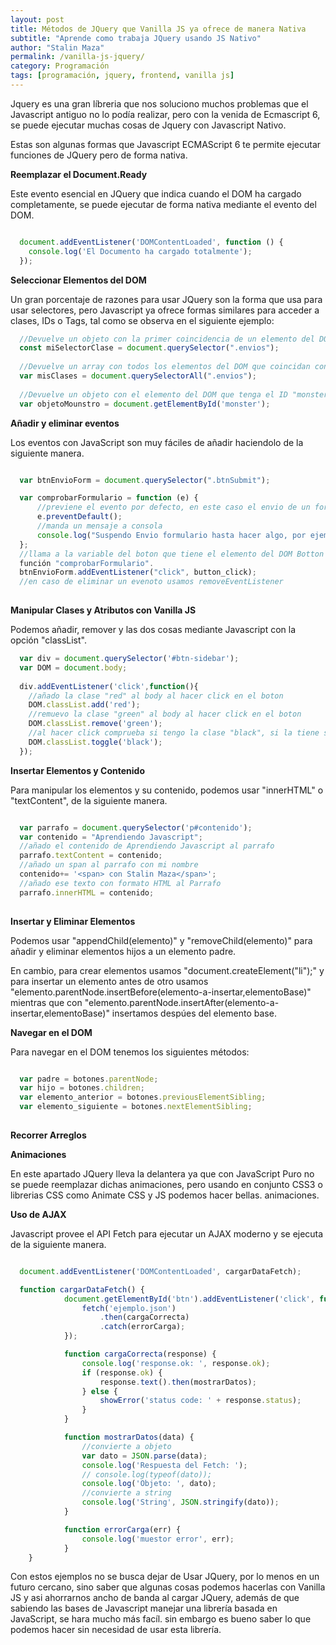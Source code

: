 ```yaml
---
layout: post
title: Métodos de JQuery que Vanilla JS ya ofrece de manera Nativa
subtitle: "Aprende como trabaja JQuery usando JS Nativo"
author: "Stalin Maza"
permalink: /vanilla-js-jquery/
category: Programación
tags: [programación, jquery, frontend, vanilla js]
---
```


Jquery es una gran líbreria que nos soluciono muchos problemas que el Javascript antiguo no lo podía realizar, pero con la venida de 
Ecmascript 6, se puede ejecutar muchas cosas de Jquery con Javascript Nativo. 

Estas son algunas formas que Javascript ECMAScript 6 te permite ejecutar funciones de JQuery pero de forma nativa.

<!-- more -->

**Reemplazar el Document.Ready**

Este evento esencial en JQuery que indica cuando el DOM ha cargado completamente, se puede ejecutar de forma nativa mediante
el evento del DOM.

```javascript

  document.addEventListener('DOMContentLoaded', function () {
    console.log('El Documento ha cargado totalmente');
  });

```

**Seleccionar Elementos del DOM**

Un gran porcentaje de razones para usar JQuery son la forma que usa para usar selectores, pero Javascript ya ofrece formas similares
para acceder a clases, IDs o Tags, tal como se observa en el siguiente ejemplo: 

```javascript
  //Devuelve un objeto con la primer coincidencia de un elemento del DOM que contenga la clase "envios".
  const miSelectorClase = document.querySelector(".envios");
 
  //Devuelve un array con todos los elementos del DOM que coincidan con el selector de clase "envios".
  var misClases = document.querySelectorAll(".envios");
  
  //Devuelve un objeto con el elemento del DOM que tenga el ID "monster".
  var objetoMounstro = document.getElementById('monster');

```

**Añadir y eliminar eventos**

Los eventos con JavaScript son muy fáciles de añadir haciendolo de la siguiente manera.

```javascript

  var btnEnvioForm = document.querySelector(".btnSubmit");

  var comprobarFormulario = function (e) {
      //previene el evento por defecto, en este caso el envio de un formulario
      e.preventDefault();
      //manda un mensaje a consola
      console.log("Suspendo Envio formulario hasta hacer algo, por ejemplo validar los campos");
  };
  //llama a la variable del boton que tiene el elemento del DOM Botton y le añado el evento Click que llama a la 
  función "comprobarFormulario".
  btnEnvioForm.addEventListener("click", button_click);
  //en caso de eliminar un evenoto usamos removeEventListener
 
```

**Manipular Clases y Atributos con Vanilla JS**

Podemos añadir, remover y las dos cosas mediante Javascript con la opción "classList".

```javascript
  var div = document.querySelector('#btn-sidebar');
  var DOM = document.body;
  
  div.addEventListener('click',function(){
    //añado la clase "red" al body al hacer click en el boton
    DOM.classList.add('red');
    //remuevo la clase "green" al body al hacer click en el boton
    DOM.classList.remove('green');
    //al hacer click comprueba si tengo la clase "black", si la tiene se la remueve caso contrario la añade
    DOM.classList.toggle('black');
  });  

```

**Insertar Elementos y Contenido**

Para manipular los elementos y su contenido, podemos usar "innerHTML" o "textContent", de la siguiente manera.

```javascript

  var parrafo = document.querySelector('p#contenido');
  var contenido = "Aprendiendo Javascript";
  //añado el contenido de Aprendiendo Javascript al parrafo
  parrafo.textContent = contenido;
  //añado un span al parrafo con mi nombre
  contenido+= '<span> con Stalin Maza</span>';
  //añado ese texto con formato HTML al Parrafo
  parrafo.innerHTML = contenido;
  
```

**Insertar y Eliminar Elementos**

Podemos usar "appendChild(elemento)" y "removeChild(elemento)" para añadir y eliminar elementos hijos a un elemento padre.

En cambio, para crear elementos usamos "document.createElement("li");" y para insertar un elemento antes de otro usamos
"elemento.parentNode.insertBefore(elemento-a-insertar,elementoBase)" mientras 
que con "elemento.parentNode.insertAfter(elemento-a-insertar,elementoBase)" insertamos despúes del elemento base.

**Navegar en el DOM**

Para navegar en el DOM tenemos los siguientes métodos:

```javascript

  var padre = botones.parentNode;
  var hijo = botones.children;
  var elemento_anterior = botones.previousElementSibling;
  var elemento_siguiente = botones.nextElementSibling;
  
```

**Recorrer Arreglos**

**Animaciones**

En este apartado JQuery lleva la delantera ya que con JavaScript Puro no se puede reemplazar dichas animaciones, 
pero usando en conjunto CSS3 o librerias CSS como Animate CSS y JS podemos hacer bellas. animaciones.


**Uso de AJAX**

Javascript provee el API Fetch para ejecutar un AJAX moderno y se ejecuta de la siguiente manera.

```javascript

  document.addEventListener('DOMContentLoaded', cargarDataFetch);

  function cargarDataFetch() {
            document.getElementById('btn').addEventListener('click', function() {
                fetch('ejemplo.json')
                    .then(cargaCorrecta)
                    .catch(errorCarga);
            });

            function cargaCorrecta(response) {
                console.log('response.ok: ', response.ok);
                if (response.ok) {
                    response.text().then(mostrarDatos);
                } else {
                    showError('status code: ' + response.status);
                }
            }

            function mostrarDatos(data) {
                //convierte a objeto
                var dato = JSON.parse(data);
                console.log('Respuesta del Fetch: ');
                // console.log(typeof(dato));
                console.log('Objeto: ', dato);
                //convierte a string
                console.log('String', JSON.stringify(dato));
            }

            function errorCarga(err) {
                console.log('muestor error', err);
            }
    }

```

Con estos ejemplos no se busca dejar de Usar JQuery, por lo menos en un futuro cercano, sino saber que algunas cosas podemos
hacerlas con Vanilla JS y asi ahorrarnos ancho de banda al cargar JQuery, además de que sabiendo las bases de Javascript manejar
una librería basada en JavaScript, se hara mucho más facíl. 
sin embargo es bueno saber lo que podemos hacer sin necesidad de usar esta librería.

